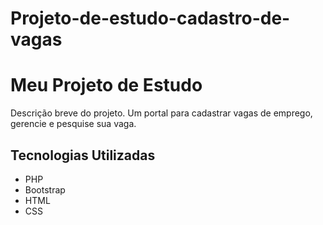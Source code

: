 # Projeto-de-estudo-cadastro-de-vagas

# Meu Projeto de Estudo

Descrição breve do projeto.
Um portal para cadastrar vagas de emprego, gerencie e pesquise sua vaga.
## Tecnologias Utilizadas

- PHP
- Bootstrap
- HTML
- CSS
